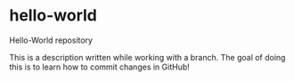 # hello-world
Hello-World repository

This is a description written while working with a branch. 
The goal of doing this is to learn how to commit changes in GitHub!
